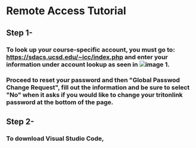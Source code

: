 # Remote Access Tutorial
## Step 1-
### To look up your course-specific account, you must go to: https://sdacs.ucsd.edu/~icc/index.php and enter your information under account lookup as seen in ![image 1](../../../Desktop/Screen%20Shot%202022-09-30%20at%209.46.20%20PM.png).
### Proceed to reset your password and then "Global Passwod Change Request", fill out the information and be sure to select "No" when it asks if you would like to change your tritonlink password at the bottom of the page.
## Step 2-
### To download Visual Studio Code, 